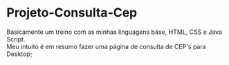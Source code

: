 # Projeto-Consulta-Cep

Básicamente um treino com as minhas linguagens báse, HTML, CSS e Java Script. 
<br>
Meu intuito é em resumo fazer uma página de consulta de CEP's para Desktop;

